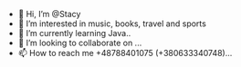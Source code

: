 - 👋 Hi, I’m @Stacy
- 👀 I’m interested in music, books, travel and sports
- 🌱 I’m currently learning Java..
- 💞️ I’m looking to collaborate on ...
- 📫 How to reach me +48788401075 (+380633340748)...

<!---
Anndrozdova/Anndrozdova is a ✨ special ✨ repository because its `README.md` (this file) appears on your GitHub profile.
You can click the Preview link to take a look at your changes.
--->
